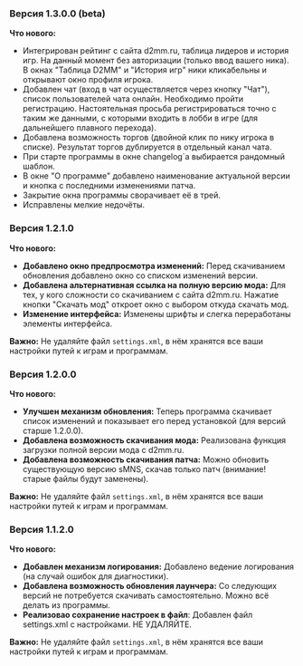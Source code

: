 ### Версия 1.3.0.0 (beta)

**Что нового:**

* Интегрирован рейтинг с сайта d2mm.ru, таблица лидеров и история игр. На данный момент без авторизации (только ввод вашего ника). В окнах "Таблица D2MM" и "История игр" ники кликабельны и открывают окно профиля игрока.
* Добавлен чат (вход в чат осуществляется через кнопку "Чат"), список пользователей чата онлайн. Необходимо пройти регистрацию. Настоятельная просьба регистрироваться точно с таким же данными, с которыми входить в лобби в игре (для дальнейшего плавного перехода).
* Добавлена возможность торгов (двойной клик по нику игрока в списке). Результат торгов дублируется в отдельный канал чата.
* При старте программы в окне changelog`a выбирается рандомный шаблон.
* В окне "О программе" добавлено наименование актуальной версии и кнопка с последними изменениями патча.
* Закрытие окна программы сворачивает её в трей.
* Исправлены мелкие недочёты.

### Версия 1.2.1.0

**Что нового:**

*   **Добавлено окно предпросмотра изменений:** Перед скачиванием обновления добавлено окно со списком изменений версии.
*   **Добавлена альтернативная ссылка на полную версию мода:** Для тех, у кого сложности со скачиванием с сайта d2mm.ru. Нажатие кнопки "Скачать мод" откроет окно с выбором откуда скачать мод.
*   **Изменение интерфейса:** Изменены шрифты и слегка переработаны элементы интерфейса.

**Важно:** Не удаляйте файл `settings.xml`, в нём хранятся все ваши настройки путей к играм и программам.

### Версия 1.2.0.0

**Что нового:**

*   **Улучшен механизм обновления:** Теперь программа скачивает список изменений и показывает его перед установкой (для версий старше 1.2.0.0).
*   **Добавлена возможность скачивания мода:** Реализована функция загрузки полной версии мода с d2mm.ru.
*   **Добавлена возможность скачивания патча:** Можно обновить существующую версию sMNS, скачав только патч (внимание! старые файлы будут заменены).

**Важно:** Не удаляйте файл `settings.xml`, в нём хранятся все ваши настройки путей к играм и программам.




### Версия 1.1.2.0

**Что нового:**

* **Добавлен механизм логирования:** Добавлено ведение логирования (на случай ошибок для диагностики).
* **Добавлена возможность обновления лаунчера:** Со следующих версий не потребуется скачивать самостоятельно. Можно всё делать из программы. 
* **Реализовао сохранение настроек в файл**: Добавлен файл settings.xml с настройками. НЕ УДАЛЯЙТЕ.

**Важно:** Не удаляйте файл `settings.xml`, в нём хранятся все ваши настройки путей к играм и программам.
